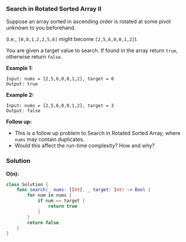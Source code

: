 
### Search in Rotated Sorted Array II

Suppose an array sorted in ascending order is rotated at some pivot unknown to you beforehand.

(i.e., `[0,0,1,2,2,5,6]` might become `[2,5,6,0,0,1,2]`).

You are given a target value to search. If found in the array return `true`, otherwise return `false`.

__Example 1:__
```
Input: nums = [2,5,6,0,0,1,2], target = 0
Output: true
```
__Example 2:__
```
Input: nums = [2,5,6,0,0,1,2], target = 3
Output: false
```
__Follow up:__
* This is a follow up problem to Search in Rotated Sorted Array, where `nums` may contain duplicates.
* Would this affect the run-time complexity? How and why?

### Solution
__O(n):__
```Swift
class Solution {
    func search(_ nums: [Int], _ target: Int) -> Bool {
        for num in nums {
            if num == target {
                return true
            }
        }
        return false
    }
}
```